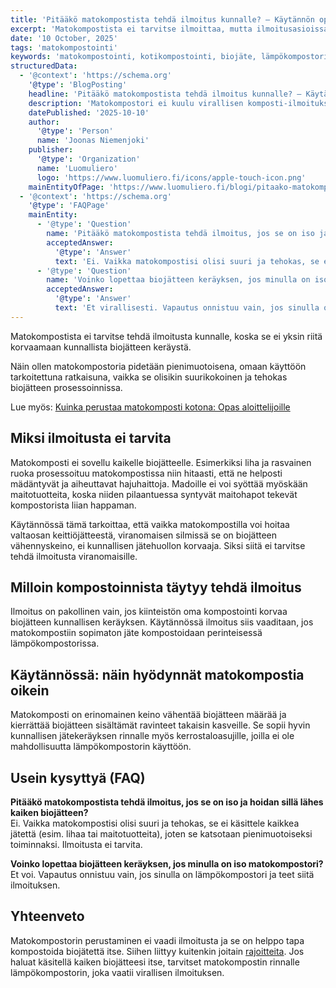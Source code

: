 ```yaml
---
title: 'Pitääkö matokompostista tehdä ilmoitus kunnalle? – Käytännön opas kotikompostoijalle'
excerpt: 'Matokompostista ei tarvitse ilmoittaa, mutta ilmoitusasioissa kannattaa olla tarkkana. Lue, milloin komposti-ilmoitus on pakollinen.'
date: '10 October, 2025'
tags: 'matokompostointi'
keywords: 'matokompostointi, kotikompostointi, biojäte, lämpökompostori, kompostointi, kompostin hoito, jätteiden vähentäminen, kierrätys, ympäristöystävällisyys, kestävä ratkaisu, ravinnekierto, luomulannoite'
structuredData:
  - '@context': 'https://schema.org'
    '@type': 'BlogPosting'
    headline: 'Pitääkö matokompostista tehdä ilmoitus kunnalle? – Käytännön opas kotikompostoijalle'
    description: 'Matokompostori ei kuulu virallisen komposti-ilmoituksen piiriin. Artikkelissa selitetään, miksi matokompostista ei tarvitse ilmoittaa kunnalle ja missä tilanteissa ilmoitus on pakollinen.'
    datePublished: '2025-10-10'
    author:
      '@type': 'Person'
      name: 'Joonas Niemenjoki'
    publisher:
      '@type': 'Organization'
      name: 'Luomuliero'
      logo: 'https://www.luomuliero.fi/icons/apple-touch-icon.png'
    mainEntityOfPage: 'https://www.luomuliero.fi/blogi/pitaako-matokompostista-tehda-ilmoitus-kunnalle'
  - '@context': 'https://schema.org'
    '@type': 'FAQPage'
    mainEntity:
      - '@type': 'Question'
        name: 'Pitääkö matokompostista tehdä ilmoitus, jos se on iso ja hoidan sillä lähes kaiken biojätteen?'
        acceptedAnswer:
          '@type': 'Answer'
          text: 'Ei. Vaikka matokompostisi olisi suuri ja tehokas, se ei käsittele kaikkea jätettä (esim. lihaa tai maitotuotteita), joten se katsotaan pienimuotoiseksi toiminnaksi. Ilmoitusta ei tarvita.'
      - '@type': 'Question'
        name: 'Voinko lopettaa biojätteen keräyksen, jos minulla on iso matokompostori?'
        acceptedAnswer:
          '@type': 'Answer'
          text: 'Et virallisesti. Vapautus onnistuu vain, jos sinulla on lämpökompostori ja teet siitä ilmoituksen.'
---
```


Matokompostista ei tarvitse tehdä ilmoitusta kunnalle, koska se ei yksin riitä korvaamaan kunnallista biojätteen keräystä.

 Näin ollen matokompostoria pidetään pienimuotoisena, omaan käyttöön tarkoitettuna ratkaisuna, vaikka se olisikin suurikokoinen ja tehokas biojätteen prosessoinnissa.

Lue myös: [Kuinka perustaa matokomposti kotona: Opas aloittelijoille](https://www.luomuliero.fi/blogi/julkaisu/kuinka-perustaa-matokomposti-kotona-opas-aloittelijoille)

## Miksi ilmoitusta ei tarvita

Matokomposti ei sovellu kaikelle biojätteelle. Esimerkiksi liha ja rasvainen ruoka prosessoituu matokompostissa niin hitaasti, että ne helposti mädäntyvät ja aiheuttavat hajuhaittoja. Madoille ei voi syöttää myöskään maitotuotteita, koska niiden pilaantuessa syntyvät maitohapot tekevät kompostorista liian happaman. 

Käytännössä tämä tarkoittaa, että vaikka matokompostilla voi hoitaa valtaosan keittiöjätteestä, viranomaisen silmissä se on biojätteen vähennyskeino, ei kunnallisen jätehuollon korvaaja. Siksi siitä ei tarvitse tehdä ilmoitusta viranomaisille.

## Milloin kompostoinnista täytyy tehdä ilmoitus

Ilmoitus on pakollinen vain, jos kiinteistön oma kompostointi korvaa biojätteen kunnallisen keräyksen. Käytännössä ilmoitus siis vaaditaan, jos matokompostiin sopimaton jäte kompostoidaan perinteisessä lämpökompostorissa.

## Käytännössä: näin hyödynnät matokompostia oikein

Matokomposti on erinomainen keino vähentää biojätteen määrää ja kierrättää biojätteen sisältämät ravinteet takaisin kasveille. Se sopii hyvin kunnallisen jätekeräyksen rinnalle myös kerrostaloasujille, joilla ei ole mahdollisuutta lämpökompostorin käyttöön.

## Usein kysyttyä (FAQ)

**Pitääkö matokompostista tehdä ilmoitus, jos se on iso ja hoidan sillä lähes kaiken biojätteen?**  
Ei. Vaikka matokompostisi olisi suuri ja tehokas, se ei käsittele kaikkea jätettä (esim. lihaa tai maitotuotteita), joten se katsotaan pienimuotoiseksi toiminnaksi. Ilmoitusta ei tarvita.

**Voinko lopettaa biojätteen keräyksen, jos minulla on iso matokompostori?**  
Et voi. Vapautus onnistuu vain, jos sinulla on lämpökompostori ja teet siitä ilmoituksen.

## Yhteenveto

Matokompostorin perustaminen ei vaadi ilmoitusta ja se on helppo tapa kompostoida biojätettä itse. Siihen liittyy kuitenkin joitain [rajoitteita](https://www.luomuliero.fi/blogi/julkaisu/mita-saa-laittaa-matokompostoriin-turvalliset-ja-kielletyt-ruoat). Jos haluat käsitellä kaiken biojätteesi itse, tarvitset matokompostin rinnalle lämpökompostorin, joka vaatii virallisen ilmoituksen. 

